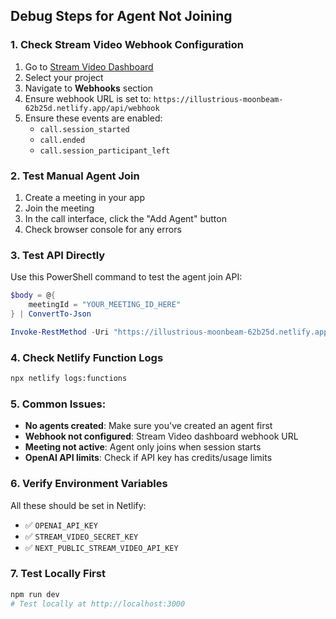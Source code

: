 ## Debug Steps for Agent Not Joining

### 1. Check Stream Video Webhook Configuration
1. Go to [Stream Video Dashboard](https://dashboard.getstream.io/)
2. Select your project
3. Navigate to **Webhooks** section
4. Ensure webhook URL is set to: `https://illustrious-moonbeam-62b25d.netlify.app/api/webhook`
5. Ensure these events are enabled:
   - `call.session_started`
   - `call.ended`
   - `call.session_participant_left`

### 2. Test Manual Agent Join
1. Create a meeting in your app
2. Join the meeting
3. In the call interface, click the "Add Agent" button
4. Check browser console for any errors

### 3. Test API Directly
Use this PowerShell command to test the agent join API:

```powershell
$body = @{
    meetingId = "YOUR_MEETING_ID_HERE"
} | ConvertTo-Json

Invoke-RestMethod -Uri "https://illustrious-moonbeam-62b25d.netlify.app/api/force-agent-join" -Method POST -Body $body -ContentType "application/json"
```

### 4. Check Netlify Function Logs
```bash
npx netlify logs:functions
```

### 5. Common Issues:
- **No agents created**: Make sure you've created an agent first
- **Webhook not configured**: Stream Video dashboard webhook URL
- **Meeting not active**: Agent only joins when session starts
- **OpenAI API limits**: Check if API key has credits/usage limits

### 6. Verify Environment Variables
All these should be set in Netlify:
- ✅ `OPENAI_API_KEY`
- ✅ `STREAM_VIDEO_SECRET_KEY`
- ✅ `NEXT_PUBLIC_STREAM_VIDEO_API_KEY`

### 7. Test Locally First
```bash
npm run dev
# Test locally at http://localhost:3000
```
